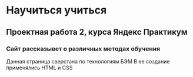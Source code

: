 # __Научиться учиться__
## Проектная работа 2, курса Яндекс Практикум

### Сайт рассказывет о различных методах обучения

Данная страница сверстана по технологиям БЭМ
В ее создание применялись HTML и CSS
